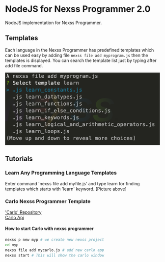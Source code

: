 # NodeJS for Nexss Programmer 2.0

NodeJS implementation for Nexss Programmer.

## Templates

Each language in the Nexss Programmer has predefined templates which can be used easy by adding file `nexss file add myprogram.js` then the templates is displayed. You can search the template list just by typing after add file command.

![Example of template display](nexssProgrammer-SelectTemplateExampleCLI.png)

## Tutorials

### Learn Any Programming Language Templates

Enter command 'nexss file add myfile.js'
and type learn for finding templates which starts with 'learn' keyword. [Picture above]

### Carlo Nexss Programmer Template

['Carlo' Repository](https://github.com/GoogleChromeLabs/carlo)  
[Carlo Api](https://github.com/GoogleChromeLabs/carlo/blob/master/API.md)

#### How to start Carlo with nexss programmer

```sh
nexss p new myp # we create new nexss project
cd myp
nexss file add mycarlo.js # add new carlo app
nexss start # This will show the carlo window
```
